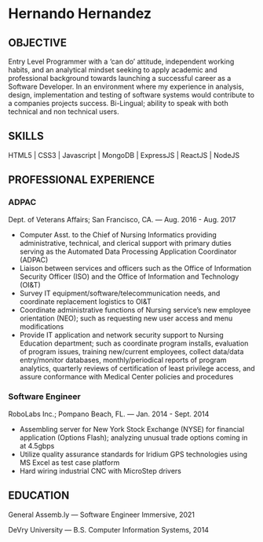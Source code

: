 # Hernando Hernandez 

## OBJECTIVE 
Entry Level Programmer with a ‘can do’ attitude, independent working habits, and an analytical mindset seeking to apply academic and professional background towards launching a successful career as a Software Developer.  In an environment where my experience in analysis, design, implementation and testing of software systems would contribute to a companies projects success.  Bi-Lingual; ability to speak with both technical and non technical users.


## SKILLS
HTML5 | CSS3 | Javascript | MongoDB | ExpressJS | ReactJS | NodeJS


## PROFESSIONAL EXPERIENCE
### ADPAC
Dept. of Veterans Affairs; San Francisco, CA. — Aug. 2016 - Aug. 2017
- Computer Asst. to the Chief of Nursing Informatics providing administrative, technical, and clerical support with primary duties serving as the Automated Data Processing Application Coordinator (ADPAC)
- Liaison between services and officers such as the Office of Information Security Officer (ISO) and the Office of Information and Technology (OI&T)
- Survey IT equipment/software/telecommunication needs, and coordinate replacement logistics to OI&T
- Coordinate administrative functions of Nursing service’s new employee orientation (NEO); such as requesting new user access and menu modifications
- Provide IT application and network security support to Nursing Education department; such as coordinate program installs, evaluation of program issues, training new/current employees, collect data/data entry/monitor databases, monthly/periodical reports of program analytics, quarterly reviews of certification of least privilege access, and assure conformance with Medical Center policies and procedures


### Software Engineer
RoboLabs Inc.; Pompano Beach, FL. — Jan. 2014 - Sept. 2014
- Assembling server for New York Stock Exchange (NYSE) for financial application (Options Flash); analyzing unusual trade options coming in at 4.5gbps
- Utilize quality assurance standards for Iridium GPS technologies using MS Excel as test case platform
- Hard wiring industrial CNC with MicroStep drivers


## EDUCATION
General Assemb.ly — Software Engineer Immersive, 2021

DeVry University — B.S. Computer Information Systems, 2014



